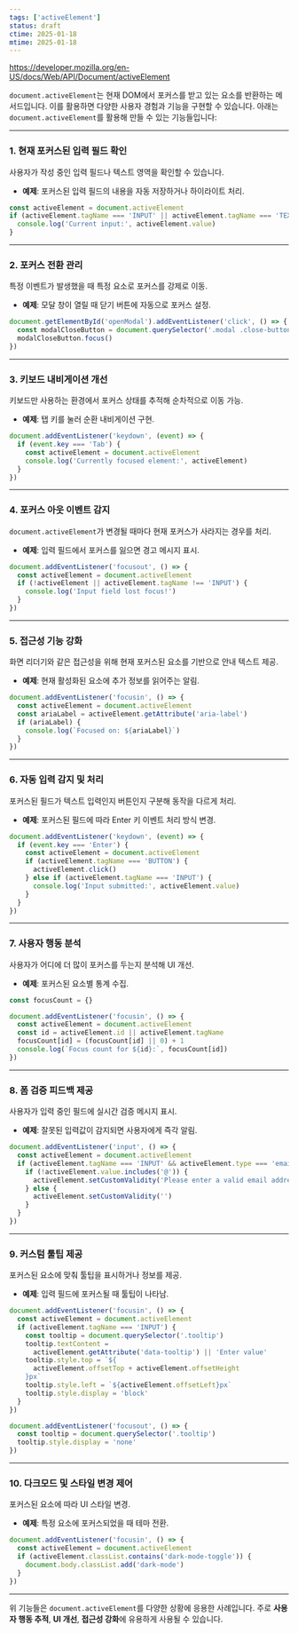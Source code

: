 ```yaml
---
tags: ['activeElement']
status: draft
ctime: 2025-01-18
mtime: 2025-01-18
---
```


https://developer.mozilla.org/en-US/docs/Web/API/Document/activeElement

`document.activeElement`는 현재 DOM에서 포커스를 받고 있는 요소를 반환하는 메서드입니다. 이를 활용하면 다양한 사용자 경험과 기능을 구현할 수 있습니다. 아래는 `document.activeElement`를 활용해 만들 수 있는 기능들입니다:

---

### 1. **현재 포커스된 입력 필드 확인**

사용자가 작성 중인 입력 필드나 텍스트 영역을 확인할 수 있습니다.

- **예제**: 포커스된 입력 필드의 내용을 자동 저장하거나 하이라이트 처리.

```javascript
const activeElement = document.activeElement
if (activeElement.tagName === 'INPUT' || activeElement.tagName === 'TEXTAREA') {
  console.log('Current input:', activeElement.value)
}
```

---

### 2. **포커스 전환 관리**

특정 이벤트가 발생했을 때 특정 요소로 포커스를 강제로 이동.

- **예제**: 모달 창이 열릴 때 닫기 버튼에 자동으로 포커스 설정.

```javascript
document.getElementById('openModal').addEventListener('click', () => {
  const modalCloseButton = document.querySelector('.modal .close-button')
  modalCloseButton.focus()
})
```

---

### 3. **키보드 내비게이션 개선**

키보드만 사용하는 환경에서 포커스 상태를 추적해 순차적으로 이동 가능.

- **예제**: 탭 키를 눌러 순환 내비게이션 구현.

```javascript
document.addEventListener('keydown', (event) => {
  if (event.key === 'Tab') {
    const activeElement = document.activeElement
    console.log('Currently focused element:', activeElement)
  }
})
```

---

### 4. **포커스 아웃 이벤트 감지**

`document.activeElement`가 변경될 때마다 현재 포커스가 사라지는 경우를 처리.

- **예제**: 입력 필드에서 포커스를 잃으면 경고 메시지 표시.

```javascript
document.addEventListener('focusout', () => {
  const activeElement = document.activeElement
  if (!activeElement || activeElement.tagName !== 'INPUT') {
    console.log('Input field lost focus!')
  }
})
```

---

### 5. **접근성 기능 강화**

화면 리더기와 같은 접근성을 위해 현재 포커스된 요소를 기반으로 안내 텍스트 제공.

- **예제**: 현재 활성화된 요소에 추가 정보를 읽어주는 알림.

```javascript
document.addEventListener('focusin', () => {
  const activeElement = document.activeElement
  const ariaLabel = activeElement.getAttribute('aria-label')
  if (ariaLabel) {
    console.log(`Focused on: ${ariaLabel}`)
  }
})
```

---

### 6. **자동 입력 감지 및 처리**

포커스된 필드가 텍스트 입력인지 버튼인지 구분해 동작을 다르게 처리.

- **예제**: 포커스된 필드에 따라 Enter 키 이벤트 처리 방식 변경.

```javascript
document.addEventListener('keydown', (event) => {
  if (event.key === 'Enter') {
    const activeElement = document.activeElement
    if (activeElement.tagName === 'BUTTON') {
      activeElement.click()
    } else if (activeElement.tagName === 'INPUT') {
      console.log('Input submitted:', activeElement.value)
    }
  }
})
```

---

### 7. **사용자 행동 분석**

사용자가 어디에 더 많이 포커스를 두는지 분석해 UI 개선.

- **예제**: 포커스된 요소별 통계 수집.

```javascript
const focusCount = {}

document.addEventListener('focusin', () => {
  const activeElement = document.activeElement
  const id = activeElement.id || activeElement.tagName
  focusCount[id] = (focusCount[id] || 0) + 1
  console.log(`Focus count for ${id}:`, focusCount[id])
})
```

---

### 8. **폼 검증 피드백 제공**

사용자가 입력 중인 필드에 실시간 검증 메시지 표시.

- **예제**: 잘못된 입력값이 감지되면 사용자에게 즉각 알림.

```javascript
document.addEventListener('input', () => {
  const activeElement = document.activeElement
  if (activeElement.tagName === 'INPUT' && activeElement.type === 'email') {
    if (!activeElement.value.includes('@')) {
      activeElement.setCustomValidity('Please enter a valid email address.')
    } else {
      activeElement.setCustomValidity('')
    }
  }
})
```

---

### 9. **커스텀 툴팁 제공**

포커스된 요소에 맞춰 툴팁을 표시하거나 정보를 제공.

- **예제**: 입력 필드에 포커스될 때 툴팁이 나타남.

```javascript
document.addEventListener('focusin', () => {
  const activeElement = document.activeElement
  if (activeElement.tagName === 'INPUT') {
    const tooltip = document.querySelector('.tooltip')
    tooltip.textContent =
      activeElement.getAttribute('data-tooltip') || 'Enter value'
    tooltip.style.top = `${
      activeElement.offsetTop + activeElement.offsetHeight
    }px`
    tooltip.style.left = `${activeElement.offsetLeft}px`
    tooltip.style.display = 'block'
  }
})

document.addEventListener('focusout', () => {
  const tooltip = document.querySelector('.tooltip')
  tooltip.style.display = 'none'
})
```

---

### 10. **다크모드 및 스타일 변경 제어**

포커스된 요소에 따라 UI 스타일 변경.

- **예제**: 특정 요소에 포커스되었을 때 테마 전환.

```javascript
document.addEventListener('focusin', () => {
  const activeElement = document.activeElement
  if (activeElement.classList.contains('dark-mode-toggle')) {
    document.body.classList.add('dark-mode')
  }
})
```

---

위 기능들은 `document.activeElement`를 다양한 상황에 응용한 사례입니다. 주로 **사용자 행동 추적**, **UI 개선**, **접근성 강화**에 유용하게 사용될 수 있습니다.
